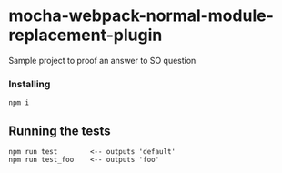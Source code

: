 # mocha-webpack-normal-module-replacement-plugin
Sample project to proof an answer to SO question

### Installing
```
npm i
```
## Running the tests
```
npm run test        <-- outputs 'default'
npm run test_foo    <-- outputs 'foo'
```
